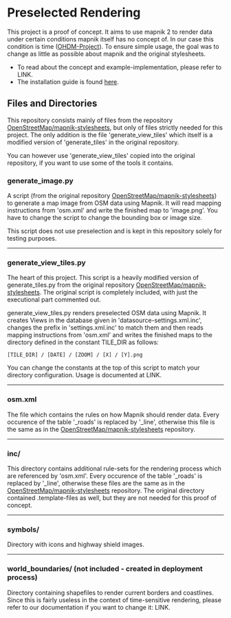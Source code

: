 # Preselected Rendering

This project is a proof of concept. It aims to use mapnik 2 to render data under certain conditions mapnik itself has no concept of. In our case this condition is time ([OHDM-Project](https://github.com/OpenHistoricalDataMap)).
To ensure simple usage, the goal was to change as little as possible about mapnik and the original stylesheets.

- To read about the concept and example-implementation, please refer to LINK.
- The installation guide is found [here](https://github.com/OpenHistoricalDataMap/Preselected-Rendering/wiki/Deployment).

## Files and Directories

This repository consists mainly of files from the repository [OpenStreetMap/mapnik-stylesheets](https://github.com/openstreetmap/mapnik-stylesheets), but only of files strictly needed for this project. The only addition is the file 'generate_view_tiles' which itself is a modified version of 'generate_tiles' in the original repository.

You can however use 'generate_view_tiles' copied into the original repository, if you want to use some of the tools it contains.

### generate_image.py
A script (from the original repository [OpenStreetMap/mapnik-stylesheets](https://github.com/openstreetmap/mapnik-stylesheets)) to generate a map image from OSM data using Mapnik. It will read mapping instructions from 'osm.xml' and write the finished map to 'image.png'. You have to change the script to change the bounding box or image size.

This script does not use preselection and is kept in this repository solely for testing purposes.

---
	
### generate_view_tiles.py
The heart of this project. This script is a heavily modified version of generate_tiles.py from the original repository [OpenStreetMap/mapnik-stylesheets](https://github.com/openstreetmap/mapnik-stylesheets). The original script is completely included, with just the executional part commented out.

generate_view_tiles.py renders preselected OSM data using Mapnik. It creates Views in the database given in 'datasource-settings.xml.inc', changes the prefix in 'settings.xml.inc' to match them and then reads mapping instructions from 'osm.xml' and writes the finished maps to the directory defined in the constant TILE_DIR as follows:
	
	[TILE_DIR] / [DATE] / [ZOOM] / [X] / [Y].png

You can change the constants at the top of this script to match your directory configuration.
Usage is documented at LINK.

---

### osm.xml
The file which contains the rules on how Mapnik should render data. Every occurence of the table '_roads' is replaced by '_line', otherwise this file is the same as in the [OpenStreetMap/mapnik-stylesheets](https://github.com/openstreetmap/mapnik-stylesheets) repository.

---

### inc/
This directory contains additional rule-sets for the rendering process which are referenced by 'osm.xml'. Every occurence of the table '_roads' is replaced by '_line', otherwise these files are the same as in the [OpenStreetMap/mapnik-stylesheets](https://github.com/openstreetmap/mapnik-stylesheets) repository. The original directory contained .template-files as well, but they are not needed for this proof of concept.

---

### symbols/
Directory with icons and highway shield images.

---

### world_boundaries/ (not included - created in deployment process)
Directory containing shapefiles to render current borders and coastlines. Since this is fairly useless in the context of time-sensitive rendering, please refer to our documentation if you want to change it: LINK.
